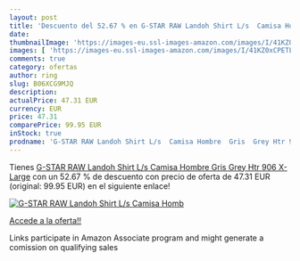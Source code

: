 ```yaml
---
layout: post
title: 'Descuento del 52.67 % en G-STAR RAW Landoh Shirt L/s  Camisa Homb'
date: 
thumbnailImage: 'https://images-eu.ssl-images-amazon.com/images/I/41KZ0xCPETL._SL200_.jpg'
images: [ 'https://images-eu.ssl-images-amazon.com/images/I/41KZ0xCPETL._SL200_.jpg' ]
comments: true
category: ofertas
author: ring
slug: B06XCG9MJQ
description:
actualPrice: 47.31 EUR
currency: EUR
price: 47.31
comparePrice: 99.95 EUR
inStock: true
prodname: 'G-STAR RAW Landoh Shirt L/s  Camisa Hombre  Gris  Grey Htr 906   X-Large'
---
```


Tienes [G-STAR RAW Landoh Shirt L/s  Camisa Hombre  Gris  Grey Htr 906   X-Large](https://www.amazon.es/dp/B06XCG9MJQ/?tag=tolees-21) con un 52.67 % de descuento con precio de oferta de 47.31 EUR (original: 99.95 EUR) en el siguiente enlace!

[![G-STAR RAW Landoh Shirt L/s  Camisa Homb](https://images-eu.ssl-images-amazon.com/images/I/41KZ0xCPETL._SL200_.jpg)](https://www.amazon.es/dp/B06XCG9MJQ/?tag=tolees-21)

[Accede a la oferta!!](https://www.amazon.es/dp/B06XCG9MJQ/?tag=tolees-21)

Links participate in Amazon Associate program and might generate a comission on qualifying sales


